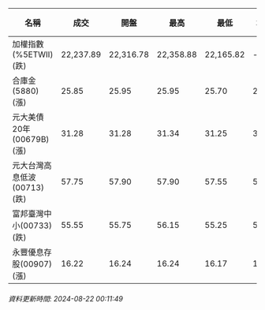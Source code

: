 | 名稱 | 成交 | 開盤 | 最高 | 最低 | 均價 | 成交金額(億) | 昨收 | 漲跌幅 | 漲跌 | 總量 | 昨量 | 振幅 |
| -------- | -------- | -------- | -------- |-------- | -------- | -------- |-------- |-------- |-------- | -------- | -------- |-------- |
|加權指數(%5ETWII) (跌)|22,237.89|22,316.78|22,358.88|22,165.82|-|3,380.88|22,429.10|0.85%|191.21|8,033,490|0|0.86%|
|合庫金(5880) (漲)|25.85|25.95|25.95|25.70|25.83|1.90|25.80|0.19%|0.05|7,357|5,760|0.97%|
|元大美債20年(00679B) (漲)|31.28|31.28|31.34|31.25|31.29|39.04|31.06|0.71%|0.22|124,745|104,399|0.29%|
|元大台灣高息低波(00713) (跌)|57.75|57.90|57.90|57.55|57.74|5.03|57.80|0.09%|0.05|8,718|7,415|0.61%|
|富邦臺灣中小(00733) (跌)|55.55|55.75|56.15|55.25|55.61|0.367|55.85|0.54%|0.30|659|869|1.61%|
|永豐優息存股(00907) (漲)|16.22|16.24|16.24|16.17|16.20|1.64|16.20|0.12%|0.02|10,119|9,205|0.43%|
###### 資料更新時間: 2024-08-22 00:11:49